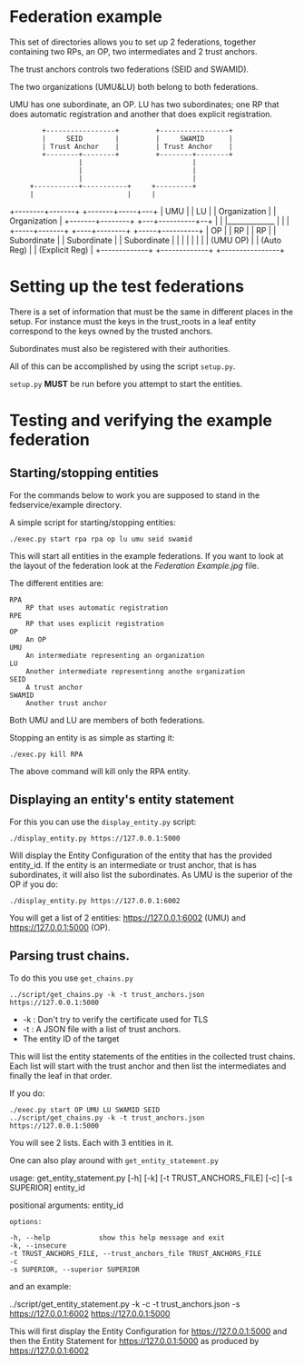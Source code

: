# Federation example

This set of directories allows you to set up 2 federations, together
containing two RPs, an OP, two intermediates and 2 trust anchors.

The trust anchors controls two federations (SEID and SWAMID).

The two organizations (UMU&LU) both belong to both federations.

UMU has one subordinate, an OP.
LU has two subordinates; one RP that does automatic registration and another
that does explicit registration.

            +-----------------+         +-----------------+
            |     SEID        |         |     SWAMID      |
            | Trust Anchor    |         | Trust Anchor    |
            +--------+--------+         +--------+--------+
                     |                           |
                     |                           |
                     |                           |
         +-----------+-----------+     +---------+
         |                       |     | 
+--------+-------+       +-------+-----+---+ 
|     UMU        |       |       LU        |
| Organization   |       |   Organization  | 
+-------+--------+       +---+----------+--+ 
        |                    |          |_____________ 
        |                    |                        |
  +-----+-------+       +----+--------+         +-----+----------+
  |   OP        |       |   RP        |         |   RP           |
  | Subordinate |       | Subordinate |         | Subordinate    |
  |             |       |             |         |                |
  | (UMU OP)    |       | (Auto Reg)  |         | (Explicit Reg) |
  +-------------+       +-------------+         +----------------+

# Setting up the test federations

There is a set of information that must be the same in different places in
the setup. For instance must the keys in the trust_roots in a leaf entity
correspond to the keys owned by the trusted anchors.

Subordinates must also be registered with their authorities.

All of this can be accomplished by using the script `setup.py`. 

`setup.py` **MUST** be run before you attempt to start the entities. 

# Testing and verifying the example federation

## Starting/stopping entities

For the commands below to work you are supposed to
stand in the fedservice/example directory.

A simple script for starting/stopping entities:

    ./exec.py start rpa rpa op lu umu seid swamid

This will start all entities in the example federations.
If you want to look at the layout of the federation look at the 
_Federation Example.jpg_ file.

The different entities are:

    RPA
        RP that uses automatic registration
    RPE
        RP that uses explicit registration
    OP
        An OP
    UMU
        An intermediate representing an organization
    LU
        Another intermediate representinng anothe organization
    SEID
        A trust anchor
    SWAMID
        Another trust anchor

Both UMU and LU are members of both federations.

Stopping an entity is as simple as starting it:

    ./exec.py kill RPA

The above command will kill only the RPA entity.

## Displaying an entity's entity statement

For this you can use the `display_entity.py` script:

    ./display_entity.py https://127.0.0.1:5000

Will display the Entity Configuration of the entity that has the provided entity_id.
If the entity is an intermediate or trust anchor, that is has subordinates,
it will also list the subordinates. 
As UMU is the superior of the OP if you do:

    ./display_entity.py https://127.0.0.1:6002

You will get a list of 2 entities: https://127.0.0.1:6002 (UMU)
and https://127.0.0.1:5000 (OP).

## Parsing trust chains.

To do this you use `get_chains.py`

    ../script/get_chains.py -k -t trust_anchors.json https://127.0.0.1:5000

* -k : Don't try to verify the certificate used for TLS
* -t : A JSON file with a list of trust anchors.
* The entity ID of the target

This will list the entity statements of the entities in the collected trust 
chains. Each list will start with the trust anchor and then list the
intermediates and finally the leaf in that order.

If you do:

    ./exec.py start OP UMU LU SWAMID SEID
    ../script/get_chains.py -k -t trust_anchors.json https://127.0.0.1:5000

You will see 2 lists. Each with 3 entities in it.

One can also play around with `get_entity_statement.py`

usage: get_entity_statement.py [-h] [-k] [-t TRUST_ANCHORS_FILE] [-c] [-s SUPERIOR] entity_id

positional arguments:
    entity_id

    options:

    -h, --help            show this help message and exit
    -k, --insecure 
    -t TRUST_ANCHORS_FILE, --trust_anchors_file TRUST_ANCHORS_FILE
    -c
    -s SUPERIOR, --superior SUPERIOR

and an example:

../script/get_entity_statement.py -k -c -t trust_anchors.json -s https://127.0.0.1:6002 https://127.0.0.1:5000

This will first display the Entity Configuration for https://127.0.0.1:5000
and then the Entity Statement for https://127.0.0.1:5000 as produced by
https://127.0.0.1:6002